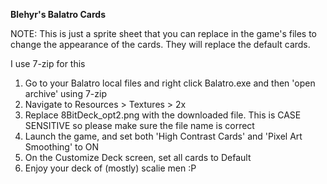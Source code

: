 **Blehyr's Balatro Cards**

NOTE: This is just a sprite sheet that you can replace in the game's files to change the appearance of the cards. They will replace the default cards.

I use 7-zip for this
1. Go to your Balatro local files and right click Balatro.exe and then 'open archive' using 7-zip
2. Navigate to Resources > Textures > 2x
3. Replace 8BitDeck_opt2.png with the downloaded file. This is CASE SENSITIVE so please make sure the file name is correct
4. Launch the game, and set both 'High Contrast Cards' and 'Pixel Art Smoothing' to ON
5. On the Customize Deck screen, set all cards to Default
6. Enjoy your deck of (mostly) scalie men :P
